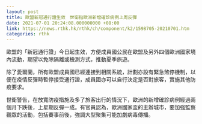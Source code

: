 ```yaml
---
layout: post
title: 歐盟新冠通行證生效　世衛指歐洲新增確診病例上周反彈
date: 2021-07-01 20:24:08.000000000 +08:00
link: https://news.rthk.hk/rthk/ch/component/k2/1598705-20210701.htm
categories: rthk
---
```


歐盟的「新冠通行證」今日起生效，方便成員國公民在歐盟及另外四個歐洲國家境內流動，期望以免除隔離或檢測方式，推動夏季旅遊。

除了愛爾蘭，所有歐盟成員國已經連接到相關系統，計劃亦設有緊急煞停機制，以便在疫情反彈時暫停接受通行證，成員國亦可以自行決定是否對旅客，實施其他防疫要求。

世衛警告，在放寬防疫措施及多了旅客出行的情況下，歐洲的新增確診病例經過兩個月下跌後，上星期反彈一成。有官員認為，歐洲國家盃的主辦城市，要加強監察觀眾的活動，包括賽事前後，強調大型聚集可能加劇病毒傳播。
